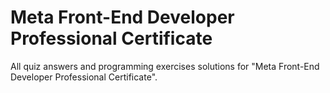 # Meta Front-End Developer Professional Certificate

All quiz answers and programming exercises solutions for "Meta Front-End Developer Professional Certificate".
